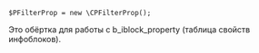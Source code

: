 ```
$PFilterProp = new \CPFilterProp();
```
Это обёртка для работы с b_iblock_property (таблица свойств инфоблоков).